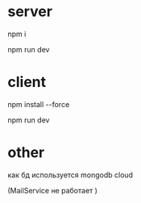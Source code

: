 # server
npm i 

npm run dev
# client
npm install --force

npm run dev

# other
как бд используется mongodb cloud

(MailService не работает )
